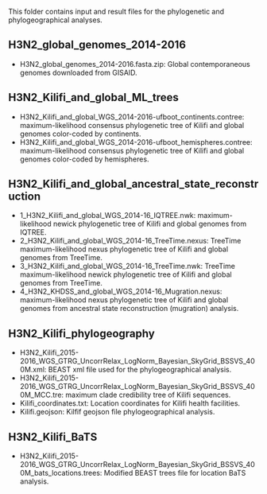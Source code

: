 
This folder contains input and result files for the phylogenetic and phylogeographical
analyses.

## H3N2_global_genomes_2014-2016 

* H3N2_global_genomes_2014-2016.fasta.zip: Global contemporaneous genomes downloaded from GISAID.
	
## H3N2_Kilifi_and_global_ML_trees

* H3N2_Kilifi_and_global_WGS_2014-2016-ufboot_continents.contree: maximum-likelihood consensus phylogenetic tree of Kilifi and global genomes color-coded by continents.
* H3N2_Kilifi_and_global_WGS_2014-2016-ufboot_hemispheres.contree: maximum-likelihood consensus phylogenetic tree of Kilifi and global genomes color-coded by hemispheres. 

## H3N2_Kilifi_and_global_ancestral_state_reconstruction

* 1_H3N2_Kilifi_and_global_WGS_2014-16_IQTREE.nwk: maximum-likelihood newick phylogenetic tree of Kilifi and global genomes from IQTREE.
* 2_H3N2_Kilifi_and_global_WGS_2014-16_TreeTime.nexus: TreeTime maximum-likelihood nexus phylogenetic tree of Kilifi and global genomes from TreeTime.  
* 3_H3N2_Kilifi_and_global_WGS_2014-16_TreeTime.nwk: TreeTime maximum-likelihood newick phylogenetic tree of Kilifi and global genomes from TreeTime.
* 4_H3N2_KHDSS_and_global_WGS_2014-16_Mugration.nexus: maximum-likelihood nexus phylogenetic tree of Kilifi and global genomes from ancestral state reconstruction (mugration) analysis.

## H3N2_Kilifi_phylogeography

* H3N2_Kilifi_2015-2016_WGS_GTRG_UncorrRelax_LogNorm_Bayesian_SkyGrid_BSSVS_400M.xml: BEAST xml file used for the phylogeographical analysis.
* H3N2_Kilifi_2015-2016_WGS_GTRG_UncorrRelax_LogNorm_Bayesian_SkyGrid_BSSVS_400M_MCC.tre: maximum clade credibility tree of Kilifi sequences.
* Kilifi_coordinates.txt: Location coordinates for Kilifi health facilities.  
* Kilifi.geojson: Kilfif geojson file phylogeographical analysis. 
	
## H3N2_Kilifi_BaTS
* H3N2_Kilifi_2015-2016_WGS_GTRG_UncorrRelax_LogNorm_Bayesian_SkyGrid_BSSVS_400M_bats_locations.trees: Modified BEAST trees file for location BaTS analysis.

